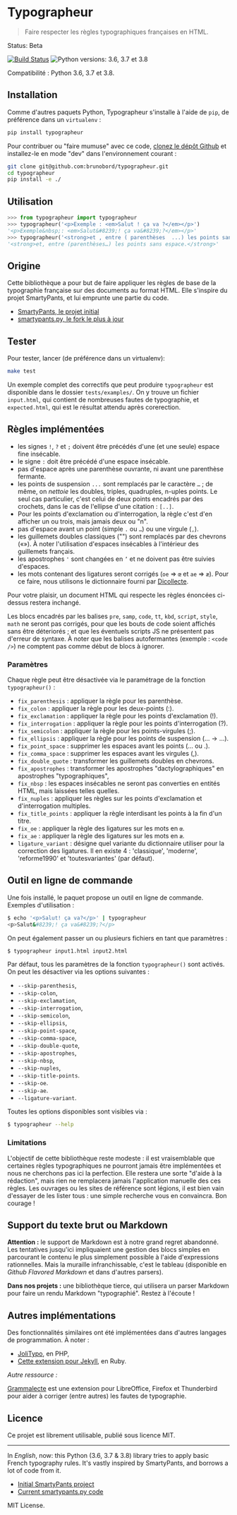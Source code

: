 # Typographeur

> Faire respecter les règles typographiques françaises en HTML.

Status: Beta

[![Build Status](https://travis-ci.org/brunobord/typographeur.svg?branch=master)](https://travis-ci.org/brunobord/typographeur)
![Python versions: 3.6, 3.7 et 3.8](https://img.shields.io/pypi/pyversions/typographeur.svg)

Compatibilité : Python 3.6, 3.7 et 3.8.

## Installation

Comme d'autres paquets Python, Typographeur s'installe à l'aide de ``pip``, de préférence dans un ``virtualenv`` :

```sh
pip install typographeur
```

Pour contribuer ou "faire mumuse" avec ce code, [clonez le dépôt Github](https://github.com/brunobord/typographeur) et installez-le en mode "dev" dans l'environnement courant :

```sh
git clone git@github.com:brunobord/typographeur.git
cd typographeur
pip install -e ./
```


## Utilisation

```python
>>> from typographeur import typographeur
>>> typographeur('<p>Exemple : <em>Salut ! ça va ?</em></p>')
'<p>Exemple&nbsp;: <em>Salut&#8239;! ça va&#8239;?</em></p>'
>>> typographeur('<strong>et , entre ( parenthèses  ...) les points sans espace  .</strong>')
'<strong>et, entre (parenthèses…) les points sans espace.</strong>'
```

## Origine

Cette bibliothèque a pour but de faire appliquer les règles de base de la typographie française sur des documents au format HTML. Elle s'inspire du projet SmartyPants, et lui emprunte une partie du code.

* [SmartyPants, le projet initial](https://daringfireball.net/projects/smartypants/)
* [smartypants.py, le fork le plus à jour](https://pypi.org/project/smartypants/)

## Tester

Pour tester, lancer (de préférence dans un virtualenv):

```sh
make test
```

Un exemple complet des correctifs que peut produire `typographeur` est disponible dans le dossier `tests/examples/`. On y trouve un fichier `input.html`, qui contient de nombreuses fautes de typographie, et `expected.html`, qui est le résultat attendu après corerection.

## Règles implémentées

* les signes `!`, `?` et `;` doivent être précédés d'une (et une seule) espace fine insécable.
* le signe `:` doit être précédé d'une espace insécable.
* pas d'espace après une parenthèse ouvrante, ni avant une parenthèse fermante.
* les points de suspension `...` sont remplacés par le caractère `…` ; de même, on *nettoie* les doubles, triples, quadruples, n-uples points. Le seul cas particulier, c'est celui de deux points encadrés par des crochets, dans le cas de l'ellipse d'une citation : ``[..]``.
* Pour les points d'exclamation ou d'interrogation, la règle c'est d'en afficher un ou trois, mais jamais deux ou "n".
* pas d'espace avant un point (simple `.` ou `…`) ou une virgule (`,`).
* les guillemets doubles classiques ("") sont remplacés par des chevrons («»). À noter l'utilisation d'espaces insécables à l'intérieur des guillemets français.
* les apostrophes `'` sont changées en `’` et ne doivent pas être suivies d'espaces.
* les mots contenant des ligatures seront corrigés (`oe` => `œ` et `ae` => `æ`). Pour ce faire, nous utilisons le dictionnaire fourni par [Dicollecte](https://www.dicollecte.org/).

Pour votre plaisir, un document HTML qui respecte les règles énoncées ci-dessus restera inchangé.

Les blocs encadrés par les balises `pre`, `samp`, `code`, `tt`, `kbd`, `script`, `style`, `math` ne seront pas corrigés, pour que les bouts de code soient affichés sans être déteriorés ; et que les éventuels scripts JS ne présentent pas d'erreur de syntaxe. À noter que les balises autofermantes (exemple : ``<code />``) ne comptent pas comme début de blocs à ignorer.

### Paramètres

Chaque règle peut être désactivée via le paramétrage de la fonction ``typographeur()`` :

* ``fix_parenthesis`` : appliquer la règle pour les parenthèse.
* ``fix_colon`` : appliquer la règle pour les deux-points (:).
* ``fix_exclamation`` : appliquer la règle pour les points d'exclamation (!).
* ``fix_interrogation`` : appliquer la règle pour les points d'interrogation (?).
* ``fix_semicolon`` : appliquer la règle pour les points-virgules (;).
* ``fix_ellipsis`` : appliquer la règle pour les points de suspension (... -> …).
* ``fix_point_space`` : supprimer les espaces avant les points (… ou .).
* ``fix_comma_space`` : supprimer les espaces avant les virgules (,).
* ``fix_double_quote`` : transformer les guillemets doubles en chevrons.
* ``fix_apostrophes`` : transformer les apostrophes "dactylographiques" en apostrophes "typographiques",
* ``fix_nbsp`` : les espaces insécables ne seront pas converties en entités HTML, mais laissées telles quelles.
* ``fix_nuples`` : appliquer les règles sur les points d'exclamation et d'interrogation multiples.
* ``fix_title_points`` : appliquer la règle interdisant les points à la fin d'un titre.
* ``fix_oe`` : appliquer la règle des ligatures sur les mots en `œ`.
* ``fix_ae`` : appliquer la règle des ligatures sur les mots en `æ`.
* ``ligature_variant`` : désigne quel variante du dictionnaire utiliser pour la correction des ligatures. Il en existe 4 : 'classique', 'moderne', 'reforme1990' et 'toutesvariantes' (par défaut).

## Outil en ligne de commande

Une fois installé, le paquet propose un outil en ligne de commande. Exemples d'utilisation :

```sh
$ echo '<p>Salut! ça va?</p>' | typographeur
<p>Salut&#8239;! ça va&#8239;?</p>
```

On peut également passer un ou plusieurs fichiers en tant que paramètres :

```sh
$ typographeur input1.html input2.html
```

Par défaut, tous les paramètres de la fonction ``typographeur()`` sont activés. On peut les désactiver via les options suivantes :

* ``--skip-parenthesis``,
* ``--skip-colon``,
* ``--skip-exclamation``,
* ``--skip-interrogation``,
* ``--skip-semicolon``,
* ``--skip-ellipsis``,
* ``--skip-point-space``,
* ``--skip-comma-space``,
* ``--skip-double-quote``,
* ``--skip-apostrophes``,
* ``--skip-nbsp``,
* ``--skip-nuples``,
* ``--skip-title-points``.
* ``--skip-oe``.
* ``--skip-ae``.
* ``--ligature-variant``.

Toutes les options disponibles sont visibles via :

```sh
$ typographeur --help
```

### Limitations

L'objectif de cette bibliothèque reste modeste : il est vraisemblable que certaines règles typographiques ne pourront jamais être implémentées et nous ne cherchons pas ici la perfection. Elle restera une sorte "d'aide à la rédaction", mais rien ne remplacera jamais l'application manuelle des ces règles. Les ouvrages ou les sites de référence sont légions, il est bien vain d'essayer de les lister tous : une simple recherche vous en convaincra. Bon courage !

## Support du texte brut ou Markdown

**Attention :** le support de Markdown est à notre grand regret abandonné. Les tentatives jusqu'ici impliquaient une gestion des blocs simples en parcourant le contenu le plus simplement possible à l'aide d'expressions rationnelles. Mais la muraille infranchissable, c'est le tableau (disponible en *Github Flavored Markdown* et dans d'autres parsers).

**Dans nos projets :** une bibliothèque tierce, qui utilisera un parser Markdown pour faire un rendu Markdown "typographié". Restez à l'écoute !

## Autres implémentations

Des fonctionnalités similaires ont été implémentées dans d'autres langages de programmation. À noter :

* [JoliTypo](https://github.com/jolicode/JoliTypo), en PHP,
* [Cette extension pour Jekyll](https://github.com/borisschapira/jekyll-microtypo/blob/master/lib/jekyll/microtypo.rb), en Ruby.

*Autre ressource :*

[Grammalecte](https://www.dicollecte.org/) est une extension pour LibreOffice, Firefox et Thunderbird pour aider à corriger (entre autres) les fautes de typographie.

## Licence

Ce projet est librement utilisable, publié sous licence MIT.

-----

In *English*, now: this Python (3.6, 3.7 & 3.8) library tries to apply basic French typography rules. It's vastly inspired by SmartyPants, and borrows a lot of code from it.

* [Initial SmartyPants project](https://daringfireball.net/projects/smartypants/)
* [Current smartypants.py code](https://pypi.org/project/smartypants/)

MIT License.
